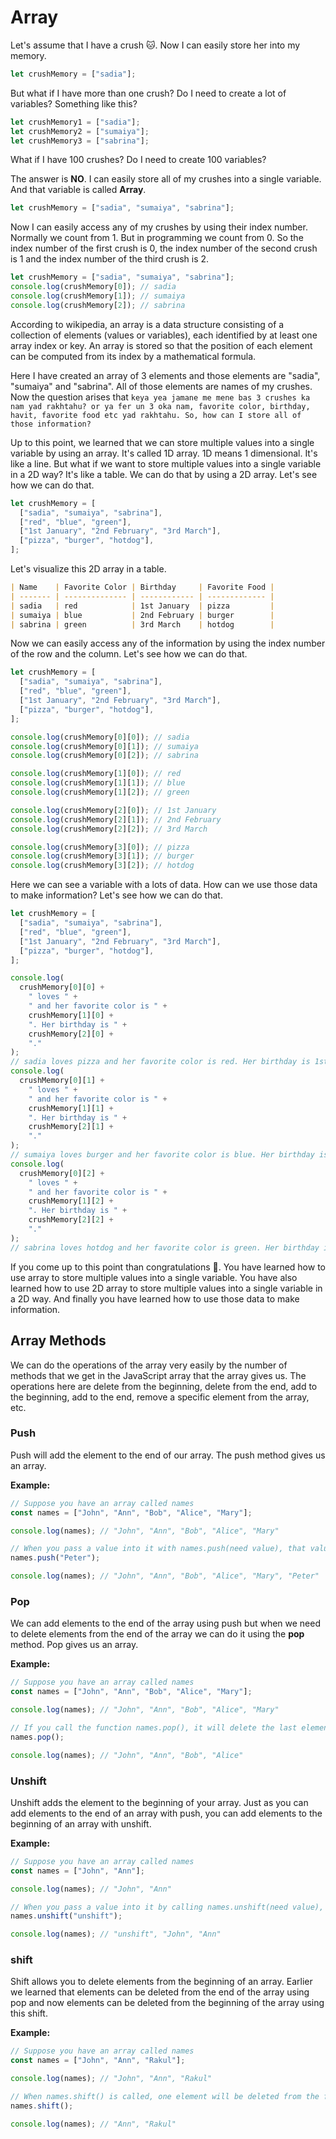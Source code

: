 # Array

Let's assume that I have a crush 🐱. Now I can easily store her into my memory.

```js
let crushMemory = ["sadia"];
```

But what if I have more than one crush? Do I need to create a lot of variables? Something like this?

```js
let crushMemory1 = ["sadia"];
let crushMemory2 = ["sumaiya"];
let crushMemory3 = ["sabrina"];
```

What if I have 100 crushes? Do I need to create 100 variables?

The answer is **NO**. I can easily store all of my crushes into a single variable. And that variable is called **Array**.

```js
let crushMemory = ["sadia", "sumaiya", "sabrina"];
```

Now I can easily access any of my crushes by using their index number. Normally we count from 1. But in programming we count from 0. So the index number of the first crush is 0, the index number of the second crush is 1 and the index number of the third crush is 2.

```js
let crushMemory = ["sadia", "sumaiya", "sabrina"];
console.log(crushMemory[0]); // sadia
console.log(crushMemory[1]); // sumaiya
console.log(crushMemory[2]); // sabrina
```

According to wikipedia, an array is a data structure consisting of a collection of elements (values or variables), each identified by at least one array index or key. An array is stored so that the position of each element can be computed from its index by a mathematical formula.

Here I have created an array of 3 elements and those elements are "sadia", "sumaiya" and "sabrina". All of those elements are names of my crushes. Now the question arises that `keya yea jamane me mene bas 3 crushes ka nam yad rakhtahu? or ya fer un 3 oka nam, favorite color, birthday, havit, favorite food etc yad rakhtahu. So, how can I store all of those information?`

Up to this point, we learned that we can store multiple values into a single variable by using an array. It's called 1D array. 1D means 1 dimensional. It's like a line. But what if we want to store multiple values into a single variable in a 2D way? It's like a table. We can do that by using a 2D array. Let's see how we can do that.

```js
let crushMemory = [
  ["sadia", "sumaiya", "sabrina"],
  ["red", "blue", "green"],
  ["1st January", "2nd February", "3rd March"],
  ["pizza", "burger", "hotdog"],
];
```

Let's visualize this 2D array in a table.

```md
| Name    | Favorite Color | Birthday     | Favorite Food |
| ------- | -------------- | ------------ | ------------- |
| sadia   | red            | 1st January  | pizza         |
| sumaiya | blue           | 2nd February | burger        |
| sabrina | green          | 3rd March    | hotdog        |
```

Now we can easily access any of the information by using the index number of the row and the column. Let's see how we can do that.

```js
let crushMemory = [
  ["sadia", "sumaiya", "sabrina"],
  ["red", "blue", "green"],
  ["1st January", "2nd February", "3rd March"],
  ["pizza", "burger", "hotdog"],
];

console.log(crushMemory[0][0]); // sadia
console.log(crushMemory[0][1]); // sumaiya
console.log(crushMemory[0][2]); // sabrina

console.log(crushMemory[1][0]); // red
console.log(crushMemory[1][1]); // blue
console.log(crushMemory[1][2]); // green

console.log(crushMemory[2][0]); // 1st January
console.log(crushMemory[2][1]); // 2nd February
console.log(crushMemory[2][2]); // 3rd March

console.log(crushMemory[3][0]); // pizza
console.log(crushMemory[3][1]); // burger
console.log(crushMemory[3][2]); // hotdog
```

Here we can see a variable with a lots of data. How can we use those data to make information? Let's see how we can do that.

```js
let crushMemory = [
  ["sadia", "sumaiya", "sabrina"],
  ["red", "blue", "green"],
  ["1st January", "2nd February", "3rd March"],
  ["pizza", "burger", "hotdog"],
];

console.log(
  crushMemory[0][0] +
    " loves " +
    " and her favorite color is " +
    crushMemory[1][0] +
    ". Her birthday is " +
    crushMemory[2][0] +
    "."
);
// sadia loves pizza and her favorite color is red. Her birthday is 1st January.
console.log(
  crushMemory[0][1] +
    " loves " +
    " and her favorite color is " +
    crushMemory[1][1] +
    ". Her birthday is " +
    crushMemory[2][1] +
    "."
);
// sumaiya loves burger and her favorite color is blue. Her birthday is 2nd February.
console.log(
  crushMemory[0][2] +
    " loves " +
    " and her favorite color is " +
    crushMemory[1][2] +
    ". Her birthday is " +
    crushMemory[2][2] +
    "."
);
// sabrina loves hotdog and her favorite color is green. Her birthday is 3rd March.
```

If you come up to this point than congratulations 🎉. You have learned how to use array to store multiple values into a single variable. You have also learned how to use 2D array to store multiple values into a single variable in a 2D way. And finally you have learned how to use those data to make information.

## Array Methods

We can do the operations of the array very easily by the number of methods that we get in the JavaScript array that the array gives us. The operations here are delete from the beginning, delete from the end, add to the beginning, add to the end, remove a specific element from the array, etc.

### Push

Push will add the element to the end of our array. The push method gives us an array.

**Example:**

```js
// Suppose you have an array called names
const names = ["John", "Ann", "Bob", "Alice", "Mary"];

console.log(names); // "John", "Ann", "Bob", "Alice", "Mary"

// When you pass a value into it with names.push(need value), that value will be added to the end of your names array.
names.push("Peter");

console.log(names); // "John", "Ann", "Bob", "Alice", "Mary", "Peter"
```

### Pop

We can add elements to the end of the array using push but when we need to delete elements from the end of the array we can do it using the **pop** method. Pop gives us an array.

**Example:**

```js
// Suppose you have an array called names
const names = ["John", "Ann", "Bob", "Alice", "Mary"];

console.log(names); // "John", "Ann", "Bob", "Alice", "Mary"

// If you call the function names.pop(), it will delete the last element in your names array.
names.pop();

console.log(names); // "John", "Ann", "Bob", "Alice"
```

### Unshift

Unshift adds the element to the beginning of your array. Just as you can add elements to the end of an array with push, you can add elements to the beginning of an array with unshift.

**Example:**

```js
// Suppose you have an array called names
const names = ["John", "Ann"];

console.log(names); // "John", "Ann"

// When you pass a value into it by calling names.unshift(need value), that value will be added to the beginning of the names array.
names.unshift("unshift");

console.log(names); // "unshift", "John", "Ann"
```

### shift

Shift allows you to delete elements from the beginning of an array. Earlier we learned that elements can be deleted from the end of the array using pop and now elements can be deleted from the beginning of the array using this shift.

**Example:**

```js
// Suppose you have an array called names
const names = ["John", "Ann", "Rakul"];

console.log(names); // "John", "Ann", "Rakul"

// When names.shift() is called, one element will be deleted from the first of the names array
names.shift();

console.log(names); // "Ann", "Rakul"
```
